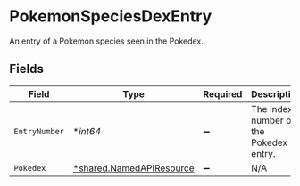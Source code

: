 # PokemonSpeciesDexEntry

An entry of a Pokemon species seen in the Pokedex.


## Fields

| Field                                                                      | Type                                                                       | Required                                                                   | Description                                                                |
| -------------------------------------------------------------------------- | -------------------------------------------------------------------------- | -------------------------------------------------------------------------- | -------------------------------------------------------------------------- |
| `EntryNumber`                                                              | **int64*                                                                   | :heavy_minus_sign:                                                         | The index number of the Pokedex entry.                                     |
| `Pokedex`                                                                  | [*shared.NamedAPIResource](../../../pkg/models/shared/namedapiresource.md) | :heavy_minus_sign:                                                         | N/A                                                                        |